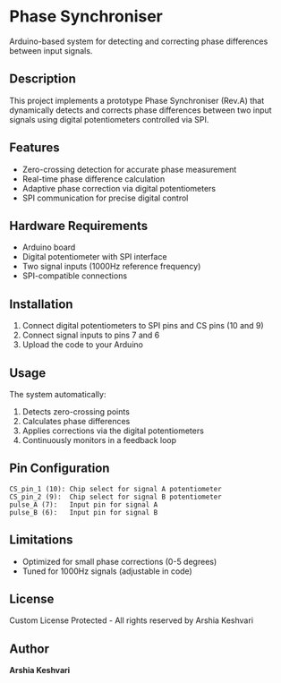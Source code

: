 # Phase Synchroniser

Arduino-based system for detecting and correcting phase differences between input signals.

## Description

This project implements a prototype Phase Synchroniser (Rev.A) that dynamically detects and corrects phase differences between two input signals using digital potentiometers controlled via SPI.

## Features

- Zero-crossing detection for accurate phase measurement
- Real-time phase difference calculation
- Adaptive phase correction via digital potentiometers
- SPI communication for precise digital control

## Hardware Requirements

- Arduino board
- Digital potentiometer with SPI interface
- Two signal inputs (1000Hz reference frequency)
- SPI-compatible connections

## Installation

1. Connect digital potentiometers to SPI pins and CS pins (10 and 9)
2. Connect signal inputs to pins 7 and 6
3. Upload the code to your Arduino

## Usage

The system automatically:
1. Detects zero-crossing points
2. Calculates phase differences
3. Applies corrections via the digital potentiometers
4. Continuously monitors in a feedback loop

## Pin Configuration

```
CS_pin_1 (10): Chip select for signal A potentiometer
CS_pin_2 (9):  Chip select for signal B potentiometer
pulse_A (7):   Input pin for signal A
pulse_B (6):   Input pin for signal B
```

## Limitations

- Optimized for small phase corrections (0-5 degrees)
- Tuned for 1000Hz signals (adjustable in code)

## License

Custom License Protected - All rights reserved by Arshia Keshvari

## Author

**Arshia Keshvari**
